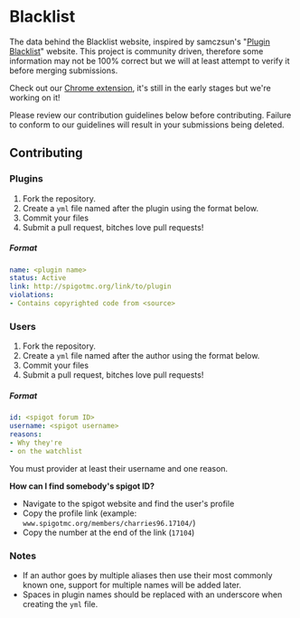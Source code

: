 Blacklist
=========

The data behind the Blacklist website, inspired by samczsun's "[Plugin Blacklist]" website.
This project is community driven, therefore some information may not be 100% correct but we will at least attempt to verify it before merging submissions.

Check out our [Chrome extension][cr-ext], it's still in the early stages but we're working on it!

Please review our contribution guidelines below before contributing. Failure to conform to our guidelines will result in your submissions being deleted.

## Contributing

### Plugins
1. Fork the repository.
2. Create a `yml` file named after the plugin using the format below.
3. Commit your files
4. Submit a pull request, bitches love pull requests!

##### Format
```yml
name: <plugin name>
status: Active
link: http://spigotmc.org/link/to/plugin
violations:
- Contains copyrighted code from <source>
```

### Users
1. Fork the repository.
2. Create a `yml` file named after the author using the format below.
3. Commit your files
4. Submit a pull request, bitches love pull requests!

##### Format
```yml
id: <spigot forum ID>
username: <spigot username>
reasons:
- Why they're
- on the watchlist
```
You must provider at least their username and one reason.

**How can I find somebody's spigot ID?**
- Navigate to the spigot website and find the user's profile
- Copy the profile link (example: `www.spigotmc.org/members/charries96.17104/`)
- Copy the number at the end of the link (`17104`)

### Notes
- If an author goes by multiple aliases then use their most commonly known one, support for multiple names will be added later.
- Spaces in plugin names should be replaced with an underscore when creating the `yml` file.

[Plugin Blacklist]: http://samczsun.com/warning.html
[cr-ext]: https://chrome.google.com/webstore/detail/spigot-blacklist/aafgnkhgmjhodeebloogjbcijlgfnanp
